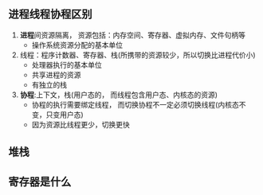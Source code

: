 ## 进程线程协程区别

1. **进程**间资源隔离， 资源包括：内存空间、寄存器、虚拟内存、文件句柄等
   - 操作系统资源分配的基本单位
2. 线程：程序计数器、寄存器、栈(所携带的资源较少，所以切换比进程代价小)
   - 处理器执行的基本单位
   - 共享进程的资源
   - 有独立的栈
3. **协程**:上下文，栈(用户态的， 而线程包含用户态、内核态的资源)
   - 协程的执行需要绑定线程， 而切换协程不一定必须切换线程(内核态不变，只变用户态)
   - 因为资源比线程更少，切换更快

## 堆栈

## 寄存器是什么

